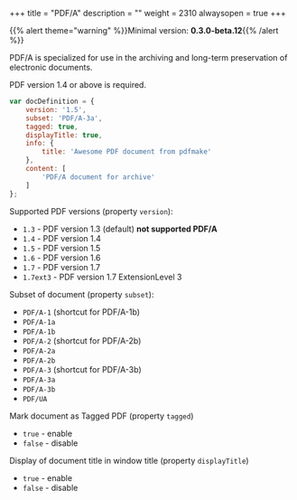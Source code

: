+++
title = "PDF/A"
description = ""
weight = 2310
alwaysopen = true
+++

{{% alert theme="warning" %}}Minimal version: **0.3.0-beta.12**{{% /alert %}}

PDF/A is specialized for use in the archiving and long-term preservation of electronic documents.

PDF version 1.4 or above is required.

```js
var docDefinition = {
    version: '1.5',
    subset: 'PDF/A-3a',
    tagged: true,
    displayTitle: true,
    info: {
        title: 'Awesome PDF document from pdfmake'
    },
    content: [
        'PDF/A document for archive'
    ]
};
```

Supported PDF versions (property `version`):
- `1.3` - PDF version 1.3 (default) **not supported PDF/A**
- `1.4` - PDF version 1.4
- `1.5` - PDF version 1.5
- `1.6` - PDF version 1.6
- `1.7` - PDF version 1.7
- `1.7ext3` - PDF version 1.7 ExtensionLevel 3

Subset of document (property `subset`):
- `PDF/A-1` (shortcut for PDF/A-1b)  
- `PDF/A-1a`
- `PDF/A-1b`
- `PDF/A-2` (shortcut for PDF/A-2b)
- `PDF/A-2a`
- `PDF/A-2b`
- `PDF/A-3` (shortcut for PDF/A-3b)
- `PDF/A-3a`
- `PDF/A-3b`
- `PDF/UA`

Mark document as Tagged PDF (property `tagged`)
- `true` - enable
- `false` - disable

Display of document title in window title (property `displayTitle`)
- `true` - enable
- `false` - disable